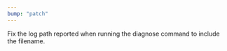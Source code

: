 ```yaml
---
bump: "patch"
---
```


Fix the log path reported when running the diagnose command to include the
filename.
